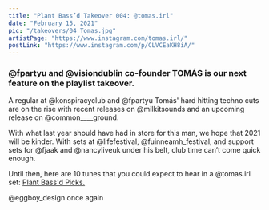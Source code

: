 ```yaml
---
title: "Plant Bass’d Takeover 004: @tomas.irl"
date: "February 15, 2021"
pic: "/takeovers/04_Tomas.jpg"
artistPage: "https://www.instagram.com/tomas.irl/"
postLink: "https://www.instagram.com/p/CLVCEaKH8iA/"
---
```


### @fpartyu and @visiondublin co-founder TOMÁS is our next feature on the playlist takeover.

A regular at @konspiracyclub and @fpartyu Tomás' hard hitting techno cuts are on the rise with recent releases on @milkitsounds and an upcoming release on @common\_\_\_\_ground.

With what last year should have had in store for this man, we hope that 2021 will be kinder. With sets at @lifefestival, @fuinneamh_festival, and support sets for @fjaak and @nancyliveuk under his belt, club time can’t come quick enough.

Until then, here are 10 tunes that you could expect to hear in a @tomas.irl set: <a role="button" class="btn btn-dark" href="https://open.spotify.com/playlist/5skAgzUfGmZLwrOPNLnGVf">Plant Bass'd Picks.</a>

@eggboy_design once again
